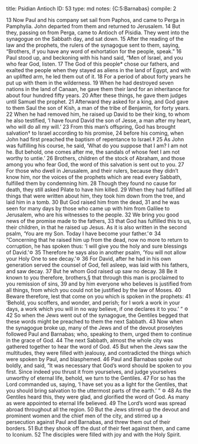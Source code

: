 title:          Psidian Antioch
ID:             53
type:           md
notes:          {C:5:Barnabas}
compile:        2


 13 Now Paul and his company set sail from Paphos, and came to Perga in Pamphylia. John departed from them and returned to Jerusalem. 14 But they, passing on from Perga, came to Antioch of Pisidia. They went into the synagogue on the Sabbath day, and sat down. 15 After the reading of the law and the prophets, the rulers of the synagogue sent to them, saying, “Brothers, if you have any word of exhortation for the people, speak.”
16 Paul stood up, and beckoning with his hand said, “Men of Israel, and you who fear God, listen. 17 The God of this people* chose our fathers, and exalted the people when they stayed as aliens in the land of Egypt, and with an uplifted arm, he led them out of it. 18 For a period of about forty years he put up with them in the wilderness. 19 When he had destroyed seven nations in the land of Canaan, he gave them their land for an inheritance for about four hundred fifty years. 20 After these things, he gave them judges until Samuel the prophet. 21 Afterward they asked for a king, and God gave to them Saul the son of Kish, a man of the tribe of Benjamin, for forty years. 22 When he had removed him, he raised up David to be their king, to whom he also testified, ‘I have found David the son of Jesse, a man after my heart, who will do all my will.’ 23 From this man’s offspring, God has brought salvation† to Israel according to his promise, 24 before his coming, when John had first preached the baptism of repentance to Israel.‡ 25 As John was fulfilling his course, he said, ‘What do you suppose that I am? I am not he. But behold, one comes after me, the sandals of whose feet I am not worthy to untie.’ 26 Brothers, children of the stock of Abraham, and those among you who fear God, the word of this salvation is sent out to you. 27 For those who dwell in Jerusalem, and their rulers, because they didn’t know him, nor the voices of the prophets which are read every Sabbath, fulfilled them by condemning him. 28 Though they found no cause for death, they still asked Pilate to have him killed. 29 When they had fulfilled all things that were written about him, they took him down from the tree, and laid him in a tomb. 30 But God raised him from the dead, 31 and he was seen for many days by those who came up with him from Galilee to Jerusalem, who are his witnesses to the people. 32 We bring you good news of the promise made to the fathers, 33 that God has fulfilled this to us, their children, in that he raised up Jesus. As it is also written in the second psalm,
‘You are my Son.
Today I have become your father.’✡
34 “Concerning that he raised him up from the dead, now no more to return to corruption, he has spoken thus: ‘I will give you the holy and sure blessings of David.’✡ 35 Therefore he says also in another psalm, ‘You will not allow your Holy One to see decay.’✡ 36 For David, after he had in his own generation served the counsel of God, fell asleep, was laid with his fathers, and saw decay. 37 But he whom God raised up saw no decay. 38 Be it known to you therefore, brothers,§ that through this man is proclaimed to you remission of sins, 39 and by him everyone who believes is justified from all things, from which you could not be justified by the law of Moses. 40 Beware therefore, lest that come on you which is spoken in the prophets:
41 ‘Behold, you scoffers, and wonder, and perish;
for I work a work in your days,
a work which you will in no way believe, if one declares it to you.’ ” ✡
42 So when the Jews went out of the synagogue, the Gentiles begged that these words might be preached to them the next Sabbath. 43 Now when the synagogue broke up, many of the Jews and of the devout proselytes followed Paul and Barnabas; who, speaking to them, urged them to continue in the grace of God. 44 The next Sabbath, almost the whole city was gathered together to hear the word of God. 45 But when the Jews saw the multitudes, they were filled with jealousy, and contradicted the things which were spoken by Paul, and blasphemed.
46 Paul and Barnabas spoke out boldly, and said, “It was necessary that God’s word should be spoken to you first. Since indeed you thrust it from yourselves, and judge yourselves unworthy of eternal life, behold, we turn to the Gentiles. 47 For so has the Lord commanded us, saying,
‘I have set you as a light for the Gentiles,
that you should bring salvation to the uttermost parts of the earth.’ ” ✡
48 As the Gentiles heard this, they were glad, and glorified the word of God. As many as were appointed to eternal life believed. 49 The Lord’s word was spread abroad throughout all the region. 50 But the Jews stirred up the devout and prominent women and the chief men of the city, and stirred up a persecution against Paul and Barnabas, and threw them out of their borders. 51 But they shook off the dust of their feet against them, and came to Iconium. 52 The disciples were filled with joy and with the Holy Spirit. 